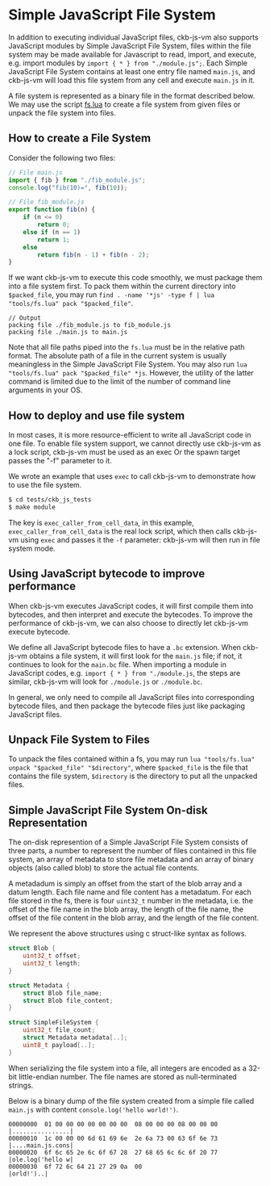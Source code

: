 # Simple JavaScript File System

In addition to executing individual JavaScript files, ckb-js-vm also supports JavaScript modules by Simple JavaScript File System, files within the file system may be made available for Javascript to read, import, and execute,
e.g. import modules by `import { * } from "./module.js";`. Each Simple JavaScript File System contains at least one entry file named `main.js`, and ckb-js-vm will load this file system from any cell and execute `main.js` in it.

A file system is represented as a binary file in the format described below. We may use the script [fs.lua](../tools/fs.lua) to create a file system from given files or unpack the file system into files.

## How to create a File System

Consider the following two files:

```js
// File main.js
import { fib } from "./fib_module.js";
console.log("fib(10)=", fib(10));
```

```js
// File fib_module.js
export function fib(n) {
    if (n <= 0)
        return 0;
    else if (n == 1)
        return 1;
    else
        return fib(n - 1) + fib(n - 2);
}
```

If we want ckb-js-vm to execute this code smoothly, we must package them into a file system first. To pack them within the current directory into `$packed_file`, you may run
`find . -name '*js' -type f | lua "tools/fs.lua" pack "$packed_file"`.

```
// Output
packing file ./fib_module.js to fib_module.js
packing file ./main.js to main.js
```

Note that all file paths piped into the `fs.lua` must be in the relative path format. The absolute path of a file
in the current system is usually meaningless in the Simple JavaScript File System. You may also run `lua "tools/fs.lua" pack "$packed_file" *js`. However, the utility of the latter command is limited due to the limit of
the number of command line arguments in your OS.

## How to deploy and use file system

In most cases, it is more resource-efficient to write all JavaScript code in one file. To enable file system support, we cannot directly use ckb-js-vm as a lock script, ckb-js-vm must be used as an exec Or the spawn target passes the "-f" parameter to it.

We wrote an example that uses `exec` to call ckb-js-vm to demonstrate how to use the file system.

```sh
$ cd tests/ckb_js_tests
$ make module
```

The key is `exec_caller_from_cell_data`, in this example, `exec_caller_from_cell_data` is the real lock script, which then calls ckb-js-vm using `exec` and passes it the `-f` parameter: ckb-js-vm will then run in file system mode.

## Using JavaScript bytecode to improve performance

When ckb-js-vm executes JavaScript codes, it will first compile them into bytecodes, and then interpret and execute the bytecodes. To improve the performance of ckb-js-vm, we can also choose to directly let ckb-js-vm execute bytecode.

We define all JavaScript bytecode files to have a `.bc` extension. When ckb-js-vm obtains a file system, it will first look for the `main.js` file; if not, it continues to look for the `main.bc` file. When importing a module in JavaScript codes, e.g. `import { * } from "./module.js`, the steps are similar, ckb-js-vm will look for `./module.js` or `./module.bc`.

In general, we only need to compile all JavaScript files into corresponding bytecode files, and then package the bytecode files just like packaging JavaScript files.

## Unpack File System to Files

To unpack the files contained within a fs, you may run
`lua "tools/fs.lua" unpack "$packed_file" "$directory"`,
where `$packed_file` is the file that contains the file system, `$directory` is the directory to put all the unpacked files.

## Simple JavaScript File System On-disk Representation

The on-disk represention of a Simple JavaScript File System consists of three parts,
a number to represent the number of files contained in this file system, an array of metadata to store file metadata
and an array of binary objects (also called blob) to store the actual file contents.

A metadadum is simply an offset from the start of the
blob array and a datum length. Each file name and file content has a metadatum.
For each file stored in the fs, there is four `uint32_t` number in the metadata, i.e. the offset of the file name in the
blob array, the length of the file name, the offset of the file content in the blob array, and the length of the file content.

We represent the above structures using c struct-like syntax as follows.
```c
struct Blob {
    uint32_t offset;
    uint32_t length;
}

struct Metadata {
    struct Blob file_name;
    struct Blob file_content;
}

struct SimpleFileSystem {
    uint32_t file_count;
    struct Metadata metadata[..];
    uint8_t payload[..];
}
```

When serializing the file system into a file, all integers are encoded as a 32-bit little-endian number.
The file names are stored as null-terminated strings.

Below is a binary dump of the file system created from a simple file called `main.js` with content `console.log('hello world!')`.

```text
00000000  01 00 00 00 00 00 00 00  08 00 00 00 08 00 00 00  |................|
00000010  1c 00 00 00 6d 61 69 6e  2e 6a 73 00 63 6f 6e 73  |....main.js.cons|
00000020  6f 6c 65 2e 6c 6f 67 28  27 68 65 6c 6c 6f 20 77  |ole.log('hello w|
00000030  6f 72 6c 64 21 27 29 0a  00                       |orld!')..|
```
